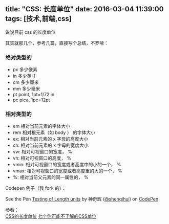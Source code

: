 title: "CSS: 长度单位"
date: 2016-03-04 11:39:00
tags: [技术,前端,css]
---

说说目前 css 的长度单位

<!--more-->

其实就那几个，参考几篇，直接写个总结，不罗嗦：

### 绝对类型的

- px 多少像素
- in 多少英寸
- cm 多少厘米
- mm 多少毫米
- pt point, 1pt=1/72 in
- pc pica, 1pc=12pt

### 相对类型的

- em 相对当前元素的字体大小
- rem 相对根元素（如 body ） 的字体大小
- ex: 相对当前元素的 x 字母的高度大小
- ch: 相对当前元素的 x 字母的宽度大小
- vw: 相对可视窗口的宽度， %
- vh: 相对可视窗口的高度， %
- vmin: 相对可视窗口的宽度或者高度中的小的一个， %
- vmax: 相对可视窗口的宽度或者高度重的大的一个， %
- %: 相对当前父元素的同一属性的， %


Codepen 例子（我 fork 的）：

<p data-height="268" data-theme-id="0" data-slug-hash="wGKKvN" data-default-tab="result" data-user="shenqihui" class="codepen">See the Pen <a href="http://codepen.io/shenqihui/pen/wGKKvN/">Testing of Length units</a> by 神奇辉 (<a href="http://codepen.io/shenqihui">@shenqihui</a>) on <a href="http://codepen.io">CodePen</a>.</p>
<script async src="//assets.codepen.io/assets/embed/ei.js"></script>




参看：  
[CSS的长度单位](http://www.w3cplus.com/css/the-lengths-of-css.html)
[七个你可能不了解的CSS单位](http://www.w3cplus.com/css/7-css-units-you-might-not-know-about.html) 